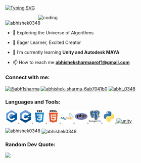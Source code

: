 <a href="https://git.io/typing-svg"><img src="https://readme-typing-svg.demolab.com?font=Fira+Code&weight=700&size=33&pause=50&color=1D87C2&center=true&vCenter=true&width=435&lines=Hi+there+%F0%9F%91%8B%2C;I'm+Abhishek+Sharma!" alt="Typing SVG" /></a>

<img align="right" alt="coding" width="400" src="https://media.tenor.com/images/b24460d29cfb2126afbba78c2b02a0d3/tenor.gif">

<p align="left"> <img src="https://komarev.com/ghpvc/?username=abhishek0348&label=Profile%20views&color=0e75b6&style=flat" alt="abhishek0348" /> </p>

- 🌌 Exploring the Universe of Algorithms

- 🚀 Eager Learner, Excited Creator

- 🌱 I’m currently learning **Unity and Autodesk MAYA**

- 📫 How to reach me **abhisheksharmaprof1@gmail.com**

<h3 align="left">Connect with me:</h3>
<p align="left">
<a href="https://twitter.com/@abh1sharma" target="blank"><img align="center" src="https://raw.githubusercontent.com/rahuldkjain/github-profile-readme-generator/master/src/images/icons/Social/twitter.svg" alt="@abh1sharma" height="30" width="40" /></a>
<a href="https://linkedin.com/in/abhishek-sharma-6ab7041b0" target="blank"><img align="center" src="https://raw.githubusercontent.com/rahuldkjain/github-profile-readme-generator/master/src/images/icons/Social/linked-in-alt.svg" alt="abhishek-sharma-6ab7041b0" height="30" width="40" /></a>
<a href="https://instagram.com/abhi_0348" target="blank"><img align="center" src="https://raw.githubusercontent.com/rahuldkjain/github-profile-readme-generator/master/src/images/icons/Social/instagram.svg" alt="abhi_0348" height="30" width="40" /></a>
</p>

<h3 align="left">Languages and Tools:</h3>
<p align="left"> <a href="https://www.cprogramming.com/" target="_blank" rel="noreferrer"> <img src="https://raw.githubusercontent.com/devicons/devicon/master/icons/c/c-original.svg" alt="c" width="40" height="40"/> </a> <a href="https://www.w3schools.com/cpp/" target="_blank" rel="noreferrer"> <img src="https://raw.githubusercontent.com/devicons/devicon/master/icons/cplusplus/cplusplus-original.svg" alt="cplusplus" width="40" height="40"/> </a> <a href="https://www.w3schools.com/css/" target="_blank" rel="noreferrer"> <img src="https://raw.githubusercontent.com/devicons/devicon/master/icons/css3/css3-original-wordmark.svg" alt="css3" width="40" height="40"/> </a> <a href="https://www.w3.org/html/" target="_blank" rel="noreferrer"> <img src="https://raw.githubusercontent.com/devicons/devicon/master/icons/html5/html5-original-wordmark.svg" alt="html5" width="40" height="40"/> </a> <a href="https://www.mysql.com/" target="_blank" rel="noreferrer"> <img src="https://raw.githubusercontent.com/devicons/devicon/master/icons/mysql/mysql-original-wordmark.svg" alt="mysql" width="40" height="40"/> </a> <a href="https://www.php.net" target="_blank" rel="noreferrer"> <img src="https://raw.githubusercontent.com/devicons/devicon/master/icons/php/php-original.svg" alt="php" width="40" height="40"/> </a> <a href="https://www.postgresql.org" target="_blank" rel="noreferrer"> <img src="https://raw.githubusercontent.com/devicons/devicon/master/icons/postgresql/postgresql-original-wordmark.svg" alt="postgresql" width="40" height="40"/> </a> <a href="https://www.python.org" target="_blank" rel="noreferrer"> <img src="https://raw.githubusercontent.com/devicons/devicon/master/icons/python/python-original.svg" alt="python" width="40" height="40"/> </a> <a href="https://unity.com/" target="_blank" rel="noreferrer"> <img src="https://www.vectorlogo.zone/logos/unity3d/unity3d-icon.svg" alt="unity" width="40" height="40"/> </a> </p>

<p><img align="left" src="https://github-readme-stats.vercel.app/api/top-langs?username=abhishek0348&show_icons=true&locale=en&layout=compact" alt="abhishek0348" /></p>

<p>&nbsp;<img align="center" src="https://github-readme-stats.vercel.app/api?username=abhishek0348&show_icons=true&locale=en" alt="abhishek0348" /></p>

###  Random Dev Quote:
![](https://quotes-github-readme.vercel.app/api?type=vertical&theme=default)

